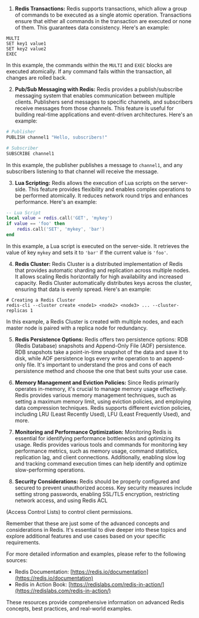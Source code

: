 1. **Redis Transactions:** Redis supports transactions, which allow a group of commands to be executed as a single atomic operation. Transactions ensure that either all commands in the transaction are executed or none of them. This guarantees data consistency. Here's an example:

```shell
MULTI
SET key1 value1
SET key2 value2
EXEC
```

In this example, the commands within the `MULTI` and `EXEC` blocks are executed atomically. If any command fails within the transaction, all changes are rolled back.

2. **Pub/Sub Messaging with Redis:** Redis provides a publish/subscribe messaging system that enables communication between multiple clients. Publishers send messages to specific channels, and subscribers receive messages from those channels. This feature is useful for building real-time applications and event-driven architectures. Here's an example:

```python
# Publisher
PUBLISH channel1 "Hello, subscribers!"

# Subscriber
SUBSCRIBE channel1
```

In this example, the publisher publishes a message to `channel1`, and any subscribers listening to that channel will receive the message.

3. **Lua Scripting:** Redis allows the execution of Lua scripts on the server-side. This feature provides flexibility and enables complex operations to be performed atomically. It reduces network round trips and enhances performance. Here's an example:

```lua
-- Lua Script
local value = redis.call('GET', 'mykey')
if value == 'foo' then
    redis.call('SET', 'mykey', 'bar')
end
```

In this example, a Lua script is executed on the server-side. It retrieves the value of key `mykey` and sets it to `'bar'` if the current value is `'foo'`.

4. **Redis Cluster:** Redis Cluster is a distributed implementation of Redis that provides automatic sharding and replication across multiple nodes. It allows scaling Redis horizontally for high availability and increased capacity. Redis Cluster automatically distributes keys across the cluster, ensuring that data is evenly spread. Here's an example:

```shell
# Creating a Redis Cluster
redis-cli --cluster create <node1> <node2> <node3> ... --cluster-replicas 1
```

In this example, a Redis Cluster is created with multiple nodes, and each master node is paired with a replica node for redundancy.

5. **Redis Persistence Options:** Redis offers two persistence options: RDB (Redis Database) snapshots and Append-Only File (AOF) persistence. RDB snapshots take a point-in-time snapshot of the data and save it to disk, while AOF persistence logs every write operation to an append-only file. It's important to understand the pros and cons of each persistence method and choose the one that best suits your use case.

6. **Memory Management and Eviction Policies:** Since Redis primarily operates in-memory, it's crucial to manage memory usage effectively. Redis provides various memory management techniques, such as setting a maximum memory limit, using eviction policies, and employing data compression techniques. Redis supports different eviction policies, including LRU (Least Recently Used), LFU (Least Frequently Used), and more.

7. **Monitoring and Performance Optimization:** Monitoring Redis is essential for identifying performance bottlenecks and optimizing its usage. Redis provides various tools and commands for monitoring key performance metrics, such as memory usage, command statistics, replication lag, and client connections. Additionally, enabling slow log and tracking command execution times can help identify and optimize slow-performing operations.

8. **Security Considerations:** Redis should be properly configured and secured to prevent unauthorized access. Key security measures include setting strong passwords, enabling SSL/TLS encryption, restricting network access, and using Redis ACL

 (Access Control Lists) to control client permissions.

Remember that these are just some of the advanced concepts and considerations in Redis. It's essential to dive deeper into these topics and explore additional features and use cases based on your specific requirements.

For more detailed information and examples, please refer to the following sources:

- Redis Documentation: [https://redis.io/documentation](https://redis.io/documentation)
- Redis in Action Book: [https://redislabs.com/redis-in-action/](https://redislabs.com/redis-in-action/)

These resources provide comprehensive information on advanced Redis concepts, best practices, and real-world examples.